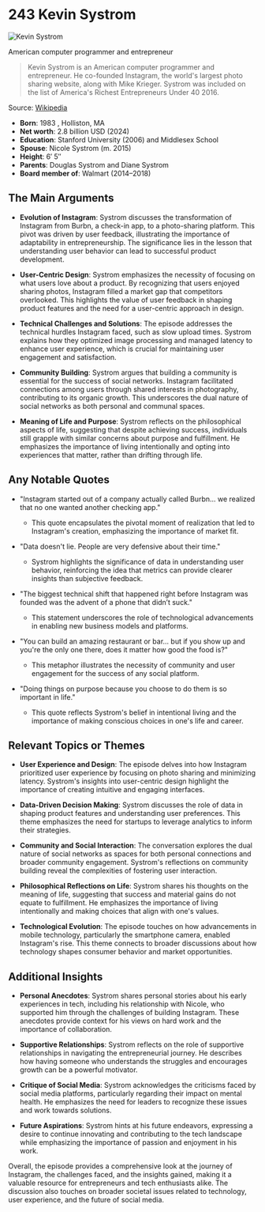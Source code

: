 # 243 Kevin Systrom


![Kevin Systrom](https://encrypted-tbn0.gstatic.com/licensed-image?q=tbn:ANd9GcS-4TTdc70wN_oRcJi9bRXLy6mjjD4zTcIY2wTLrj89HDh571_yEW5ra5FMPHi1lghAeko-&s=19)

American computer programmer and entrepreneur

> Kevin Systrom is an American computer programmer and entrepreneur. He co-founded Instagram, the world's largest photo sharing website, along with Mike Krieger. Systrom was included on the list of America's Richest Entrepreneurs Under 40 2016.

Source: [Wikipedia](https://en.wikipedia.org/wiki/Kevin_Systrom)

- **Born**: 1983 , Holliston, MA
- **Net worth**: 2.8 billion USD (2024)
- **Education**: Stanford University (2006) and Middlesex School
- **Spouse**: Nicole Systrom (m. 2015)
- **Height**: 6′ 5″
- **Parents**: Douglas Systrom and Diane Systrom
- **Board member of**: Walmart (2014–2018)


## The Main Arguments

- **Evolution of Instagram**: Systrom discusses the transformation of Instagram from Burbn, a check-in app, to a photo-sharing platform. This pivot was driven by user feedback, illustrating the importance of adaptability in entrepreneurship. The significance lies in the lesson that understanding user behavior can lead to successful product development.

- **User-Centric Design**: Systrom emphasizes the necessity of focusing on what users love about a product. By recognizing that users enjoyed sharing photos, Instagram filled a market gap that competitors overlooked. This highlights the value of user feedback in shaping product features and the need for a user-centric approach in design.

- **Technical Challenges and Solutions**: The episode addresses the technical hurdles Instagram faced, such as slow upload times. Systrom explains how they optimized image processing and managed latency to enhance user experience, which is crucial for maintaining user engagement and satisfaction.

- **Community Building**: Systrom argues that building a community is essential for the success of social networks. Instagram facilitated connections among users through shared interests in photography, contributing to its organic growth. This underscores the dual nature of social networks as both personal and communal spaces.

- **Meaning of Life and Purpose**: Systrom reflects on the philosophical aspects of life, suggesting that despite achieving success, individuals still grapple with similar concerns about purpose and fulfillment. He emphasizes the importance of living intentionally and opting into experiences that matter, rather than drifting through life.

## Any Notable Quotes

- "Instagram started out of a company actually called Burbn... we realized that no one wanted another checking app."
  - This quote encapsulates the pivotal moment of realization that led to Instagram's creation, emphasizing the importance of market fit.

- "Data doesn't lie. People are very defensive about their time."
  - Systrom highlights the significance of data in understanding user behavior, reinforcing the idea that metrics can provide clearer insights than subjective feedback.

- "The biggest technical shift that happened right before Instagram was founded was the advent of a phone that didn’t suck."
  - This statement underscores the role of technological advancements in enabling new business models and platforms.

- "You can build an amazing restaurant or bar... but if you show up and you're the only one there, does it matter how good the food is?"
  - This metaphor illustrates the necessity of community and user engagement for the success of any social platform.

- "Doing things on purpose because you choose to do them is so important in life."
  - This quote reflects Systrom's belief in intentional living and the importance of making conscious choices in one's life and career.

## Relevant Topics or Themes

- **User Experience and Design**: The episode delves into how Instagram prioritized user experience by focusing on photo sharing and minimizing latency. Systrom's insights into user-centric design highlight the importance of creating intuitive and engaging interfaces.

- **Data-Driven Decision Making**: Systrom discusses the role of data in shaping product features and understanding user preferences. This theme emphasizes the need for startups to leverage analytics to inform their strategies.

- **Community and Social Interaction**: The conversation explores the dual nature of social networks as spaces for both personal connections and broader community engagement. Systrom's reflections on community building reveal the complexities of fostering user interaction.

- **Philosophical Reflections on Life**: Systrom shares his thoughts on the meaning of life, suggesting that success and material gains do not equate to fulfillment. He emphasizes the importance of living intentionally and making choices that align with one's values.

- **Technological Evolution**: The episode touches on how advancements in mobile technology, particularly the smartphone camera, enabled Instagram's rise. This theme connects to broader discussions about how technology shapes consumer behavior and market opportunities.

## Additional Insights

- **Personal Anecdotes**: Systrom shares personal stories about his early experiences in tech, including his relationship with Nicole, who supported him through the challenges of building Instagram. These anecdotes provide context for his views on hard work and the importance of collaboration.

- **Supportive Relationships**: Systrom reflects on the role of supportive relationships in navigating the entrepreneurial journey. He describes how having someone who understands the struggles and encourages growth can be a powerful motivator.

- **Critique of Social Media**: Systrom acknowledges the criticisms faced by social media platforms, particularly regarding their impact on mental health. He emphasizes the need for leaders to recognize these issues and work towards solutions.

- **Future Aspirations**: Systrom hints at his future endeavors, expressing a desire to continue innovating and contributing to the tech landscape while emphasizing the importance of passion and enjoyment in his work.

Overall, the episode provides a comprehensive look at the journey of Instagram, the challenges faced, and the insights gained, making it a valuable resource for entrepreneurs and tech enthusiasts alike. The discussion also touches on broader societal issues related to technology, user experience, and the future of social media.